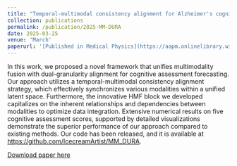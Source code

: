 ```yaml
---
title: "Temporal-multimodal consistency alignment for Alzheimer's cognitive assessment prediction"
collection: publications
permalink: /publication/2025-MM-DURA
date: 2025-03-25
venue: 'March'
paperurl: '[Published in Medical Physics](https://aapm.onlinelibrary.wiley.com/doi/10.1002/mp.17767)'
---
```

In this work, we proposed a novel framework that unifies multimodality fusion with dual-granularity alignment for cognitive assessment forecasting. Our approach utilizes a temporal-multimodal consistency alignment strategy, which effectively synchronizes various modalities within a unified latent space. Furthermore, the innovative HMF block we developed capitalizes on the inherent relationships and dependencies between modalities to optimize data integration. Extensive numerical results on five cognitive assessment scores, supported by detailed visualizations demonstrate the superior performance of our approach compared to existing methods. Our code has been released, and it is available at https://github.com/IcecreamArtist/MM_DURA.

[Download paper here](https://aapm.onlinelibrary.wiley.com/doi/10.1002/mp.17767)
